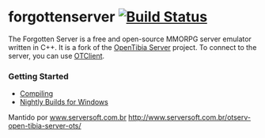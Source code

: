 forgottenserver [![Build Status](https://travis-ci.org/otland/forgottenserver.svg?branch=master)](https://travis-ci.org/otland/forgottenserver)
===============

The Forgotten Server is a free and open-source MMORPG server emulator written in C++. It is a fork of the [OpenTibia Server](https://github.com/opentibia/server) project. To connect to the server, you can use [OTClient](https://github.com/edubart/otclient).

### Getting Started

* [Compiling](https://github.com/otland/forgottenserver/wiki/Compiling)
* [Nightly Builds for Windows](http://nightlies.otland.net/)


Mantido por www.serversoft.com.br
http://www.serversoft.com.br/otserv-open-tibia-server-ots/
